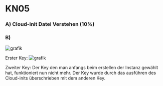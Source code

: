 # KN05

### A) Cloud-init Datei Verstehen (10%)


### B)
![grafik](https://github.com/user-attachments/assets/a2a44276-81a6-41f6-9dc3-7c252f713498)


Erster Key:
![grafik](https://github.com/user-attachments/assets/7f805402-7fee-4730-bf1c-210553912baa)

Zweiter Key:
Der Key den man anfangs beim erstellen der Instanz gewählt hat, funktioniert nun nicht mehr. Der Key wurde durch das ausführen des Cloud-inits überschrieben mit dem anderen Key. 
